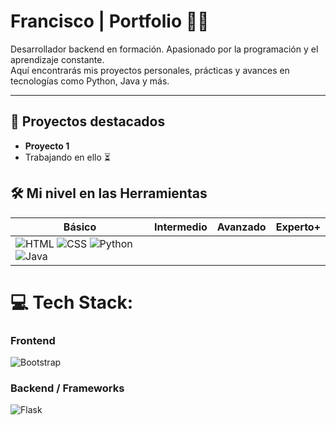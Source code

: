 # Francisco | Portfolio 👨‍💻

Desarrollador backend en formación. Apasionado por la programación y el aprendizaje constante.  
Aquí encontrarás mis proyectos personales, prácticas y avances en tecnologías como Python, Java y más.

---
## 🚀 Proyectos destacados

- **Proyecto 1**
- Trabajando en ello ⏳


## 🛠 Mi nivel en las Herramientas

| Básico | Intermedio | Avanzado | Experto+ |
|--------|------------|----------|----------|
| ![HTML](https://img.shields.io/badge/HTML-%23E34F26?style=for-the-badge&logo=html5&logoColor=white) ![CSS](https://img.shields.io/badge/CSS-%231572B6?style=for-the-badge&logo=css3&logoColor=white) ![Python](https://img.shields.io/badge/Python-3670A0?style=for-the-badge&logo=python&logoColor=ffdd54) ![Java](https://img.shields.io/badge/Java-%23ED8B00?style=for-the-badge&logo=openjdk&logoColor=white) |  |  |  |

# 💻 Tech Stack:
### Frontend  
![Bootstrap](https://img.shields.io/badge/bootstrap-%238511FA.svg?style=for-the-badge&logo=bootstrap&logoColor=white)

### Backend / Frameworks  
![Flask](https://img.shields.io/badge/flask-%23000.svg?style=for-the-badge&logo=flask&logoColor=white)  
